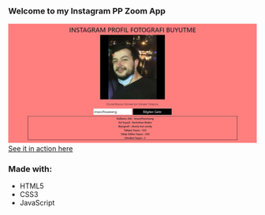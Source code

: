 ### Welcome to my Instagram PP Zoom App
[![Image of the Project](ppzoom.jpg "PP Zoom JPG")](https://kerimhanbadur.github.io/instagramppzoom/)
[See it in action here](https://kerimhanbadur.github.io/instagramppzoom/.)

### Made with:
* HTML5
* CSS3
* JavaScript
